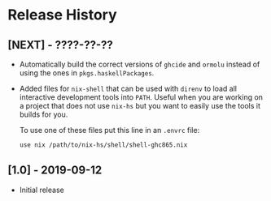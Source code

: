 # Release History

## [NEXT] - ????-??-??

  * Automatically build the correct versions of `ghcide` and `ormolu`
    instead of using the ones in `pkgs.haskellPackages`.

  * Added files for `nix-shell` that can be used with `direnv` to load
    all interactive development tools into `PATH`.  Useful when you
    are working on a project that does not use `nix-hs` but you want
    to easily use the tools it builds for you.

    To use one of these files put this line in an `.envrc` file:

    ```sh
    use nix /path/to/nix-hs/shell/shell-ghc865.nix
    ```

## [1.0] - 2019-09-12

  * Initial release
